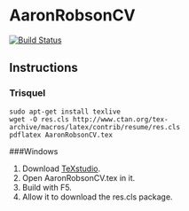 # AaronRobsonCV

[![Build Status](https://travis-ci.org/AaronRobson/AaronRobsonCV.svg?branch=master)](https://travis-ci.org/AaronRobson/AaronRobsonCV)

## Instructions

### Trisquel

````{bash}
sudo apt-get install texlive
wget -O res.cls http://www.ctan.org/tex-archive/macros/latex/contrib/resume/res.cls
pdflatex AaronRobsonCV.tex
````

###Windows

1. Download [TeXstudio](http://texstudio.sourceforge.net/).
2. Open AaronRobsonCV.tex in it.
3. Build with F5.
4. Allow it to download the res.cls package.
